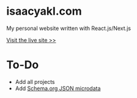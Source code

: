 # isaacyakl.com

My personal website written with React.js/Next.js

[Visit the live site &gt;&gt;](https://www.isaacyakl.com)

# To-Do

- Add all projects
- Add [Schema.org JSON microdata](https://github.com/joshbuchea/HEAD#schemaorg)